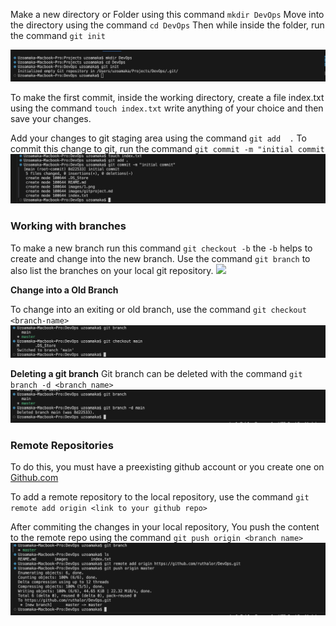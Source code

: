 Make a new directory or Folder using this command `mkdir DevOps`
Move into the directory using the command `cd DevOps`
Then while inside the folder, run the command `git init`

![](./images/1.png)


To make the first commit, inside the working directory, create a file index.txt using the command `touch index.txt`
write anything of your choice and then save your changes.

Add your changes to git staging area using the command `git add  .`
To commit this change to git, run the command `git commit -m "initial commit`
![](./images/2.png)

### Working with branches

To make a new branch run this command `git checkout -b`
the `-b` helps to create and change into the new branch.
Use the command `git branch` to also list the branches on your local git repository.
![](./03%20creating%20gitn%20branch.png)

**Change into a Old Branch**

To change into an exiting or old branch, use the command `git checkout <branch-name>`
![](./images/04%20change%20into%20an%20old%20branch.png)

**Deleting a git branch**
Git branch can be deleted with the command `git branch -d <branch_name>`
![](./images/06%20git%20branch%20deleted.png)

### Remote Repositories

To do this, you must have a preexisting github account or you create one on  <a href="https://www.github.com">Github.com</a>


To add a remote repository to the local repository, use the command `git remote add origin <link to your github repo>`

After commiting the changes in your local repository, You push the content to the remote repo using the command `git push origin <branch name>`
![{}](./images/07%20push%20to%20local%20repo.png)

